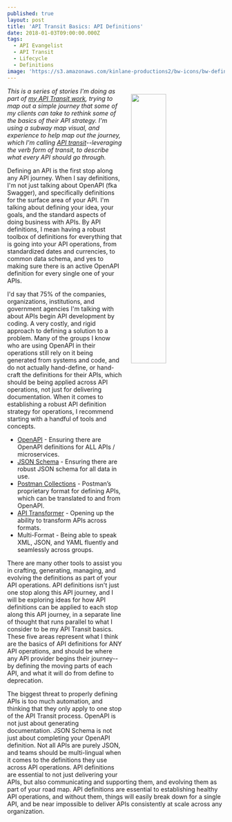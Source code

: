 ```yaml
---
published: true
layout: post
title: 'API Transit Basics: API Definitions'
date: 2018-01-03T09:00:00.000Z
tags:
  - API Evangelist
  - API Transit
  - Lifecycle
  - Definitions
image: 'https://s3.amazonaws.com/kinlane-productions2/bw-icons/bw-definition.png'
---
```

<p><img src="https://s3.amazonaws.com/kinlane-productions2/bw-icons/bw-definition.png" align="right" width="40%" style="padding: 15px;" /></p>

_This is a series of stories I'm doing as part of [my API Transit work](http://basics.apievangelist.com/), trying to map out a simple journey that some of my clients can take to rethink some of the basics of their API strategy. I'm using a subway map visual, and experience to help map out the journey, which I'm calling [API transit](http://basics.apievangelist.com/)--leveraging the verb form of transit, to describe what every API should go through._

Defining an API is the first stop along any API journey. When I say definitions, I'm not just talking about OpenAPI (fka Swagger), and specifically definitions for the surface area of your API. I'm talking about defining your idea, your goals, and the standard aspects of doing business with APIs. By API definitions, I mean having a robust toolbox of definitions for everything that is going into your API operations, from standardized dates and currencies, to common data schema, and yes to making sure there is an active OpenAPI definition for every single one of your APIs.

I'd say that 75% of the companies, organizations, institutions, and government agencies I'm talking with about APIs begin API development by coding. A very costly, and rigid approach to defining a solution to a problem. Many of the groups I know who are using OpenAPI in their operations still rely on it being generated from systems and code, and do not actually hand-define, or hand-craft the definitions for their APIs, which should be being applied across API operations, not just for delivering documentation. When it comes to establishing a robust API definition strategy for operations, I recommend starting with a handful of tools and concepts.

- [OpenAPI](https://www.openapis.org/) - Ensuring there are OpenAPI definitions for ALL APIs / microservices.
- [JSON Schema](http://json-schema.org/) - Ensuring there are robust JSON schema for all data in use.
- [Postman Collections](https://www.getpostman.com/docs/postman/collections/creating_collections) - Postman’s proprietary format for defining APIs, which can be translated to and from OpenAPI.
- [API Transformer](https://apimatic.io/transformer) - Opening up the ability to transform APIs across formats.
- Multi-Format - Being able to speak XML, JSON, and YAML fluently and seamlessly across groups.

There are many other tools to assist you in crafting, generating, managing, and evolving the definitions as part of your API operations. API definitions isn't just one stop along this API journey, and I will be exploring ideas for how API definitions can be applied to each stop along this API journey, in a separate line of thought that runs parallel to what I consider to be my API Transit basics. These five areas represent what I think are the basics of API definitions for ANY API operations, and should be where any API provider begins their journey--by defining the moving parts of each API, and what it will do from define to deprecation.

The biggest threat to properly defining APIs is too much automation, and thinking that they only apply to one stop of the API Transit process. OpenAPI is not just about generating documentation. JSON Schema is not just about completing your OpenAPI definition. Not all APIs are purely JSON, and teams should be multi-lingual when it comes to the definitions they use across API operations. API definitions are essential to not just delivering your APIs, but also communicating and supporting them, and evolving them as part of your road map. API definitions are essential to establishing healthy API operations, and without them, things will easily break down for a single API, and be near impossible to deliver APIs consistently at scale across any organization.
